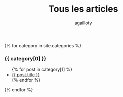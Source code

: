 ﻿---
ayout: page
author: agailloty
menutitle: Site
title: Tous les articles
---
<body>
{% for category in site.categories %}
  <h3>{{ category[0] }}</h3>
  <ul>
    {% for post in category[1] %}
      <li><a href="{{ post.url/blog }}">{{ post.title }}</a></li>
    {% endfor %}
  </ul>
{% endfor %}
  </body>
